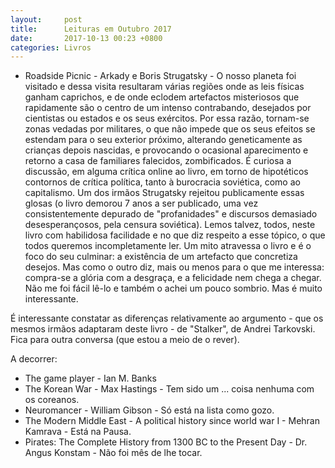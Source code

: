 ```yaml
---
layout:     post
title:      Leituras em Outubro 2017
date:       2017-10-13 00:23 +0800
categories: Livros
---
```


- Roadside Picnic  - Arkady e Boris Strugatsky - O nosso planeta foi visitado e dessa visita resultaram várias regiões onde as leis físicas ganham caprichos, e de onde eclodem artefactos misteriosos que rapidamente são o centro de um intenso contrabando, desejados por cientistas ou estados e os seus exércitos.  Por essa razão, tornam-se zonas vedadas por militares, o que não impede que os seus efeitos se estendam para o seu exterior próximo, alterando geneticamente as crianças depois nascidas, e provocando o ocasional aparecimento e retorno a casa de familiares falecidos, zombificados. É curiosa a discussão, em alguma crítica online ao livro, em torno de hipotéticos contornos de crítica política, tanto à burocracia soviética, como ao capitalismo.  Um dos irmãos Strugatsky rejeitou publicamente essas glosas (o livro demorou 7 anos a ser publicado, uma vez consistentemente depurado de "profanidades" e discursos demasiado desesperançosos, pela censura soviética).  Lemos talvez, todos, neste livro com habilidosa facilidade e no que diz respeito a esse tópico, o que todos queremos incompletamente ler. Um mito atravessa o livro e é o foco do seu culminar: a existência de um artefacto que concretiza desejos. Mas como o outro diz, mais ou menos para o que me interessa:  compra-se a glória com a desgraça, e a felicidade nem chega a chegar.   
Não me foi fácil lê-lo e também o achei um pouco sombrio. Mas é muito interessante. 

É interessante constatar as diferenças relativamente ao argumento - que os mesmos irmãos adaptaram deste livro - de "Stalker", de Andrei Tarkovski. Fica para outra conversa (que estou a meio de o rever).



A decorrer: 
- The game player - Ian M. Banks
- The Korean War - Max Hastings - Tem sido um ... coisa nenhuma com os coreanos. 
- Neuromancer - William Gibson - Só está na lista como gozo.
- The Modern Middle East - A political history since world war I - Mehran Kamrava - Está na Pausa.
- Pirates: The Complete History from 1300 BC to the Present Day - Dr. Angus Konstam - Não foi mês de lhe tocar. 
